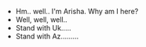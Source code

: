 - Hm.. well..
I'm Arisha.
Why am I here?
- Well, well, well..
- Stand with Uk.....
- Stand with Az.........
